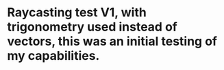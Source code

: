 # Raycasting test V1, with trigonometry used instead of vectors, this was an initial testing of my capabilities.